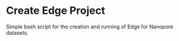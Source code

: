 # Create Edge Project

Simple bash script for the creation and running of Edge for Nanopore datasets.